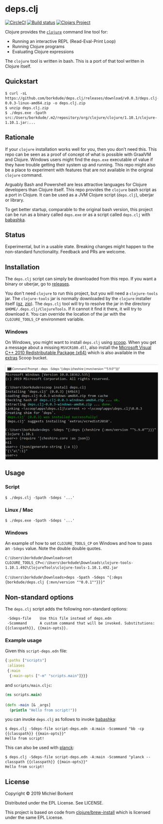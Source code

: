 # deps.clj

[![CircleCI](https://circleci.com/gh/borkdude/deps.clj/tree/master.svg?style=shield)](https://circleci.com/gh/borkdude/deps.clj/tree/master)
[![Build status](https://ci.appveyor.com/api/projects/status/wwfs4utm08dd9vx2/branch/master?svg=true)](https://ci.appveyor.com/project/borkdude/deps.clj/branch/master)
[![Clojars Project](https://img.shields.io/clojars/v/borkdude/deps.clj.svg)](https://clojars.org/borkdude/deps.clj)

Clojure provides the [`clojure`](https://clojure.org/guides/deps_and_cli)
command line tool for:

- Running an interactive REPL (Read-Eval-Print Loop)
- Running Clojure programs
- Evaluating Clojure expressions

The `clojure` tool is written in bash. This is a port of that tool written in
Clojure itself.

## Quickstart

``` shellsession
$ curl -sL https://github.com/borkdude/deps.clj/releases/download/v0.0.3/deps.clj-0.0.3-linux-amd64.zip -o deps.clj.zip
$ unzip deps.clj.zip
$ ./deps.exe -Spath
src:/Users/borkdude/.m2/repository/org/clojure/clojure/1.10.1/clojure-1.10.1.jar:...
```

## Rationale

If your `clojure` installation works well for you, then you don't need this.
This repo can be seen as a proof of concept of what is possible with GraalVM and Clojure. Windows users might find the `deps.exe` executable of value if they have trouble getting their system up and running. This repo might also be a place to experiment with features that are not available in the original `clojure` command.

Arguably Bash and Powershell are less attractive languages for Clojure
developers than Clojure itself. This repo provides the `clojure` bash script as
a port in Clojure. It can be used as a JVM Clojure script (`deps.clj`), uberjar
or library.

To get better startup, comparable to the original bash version, this project can be run as a binary called `deps.exe` or as a script called `deps.clj` with [babashka](https://github.com/borkdude/babashka/).

## Status

Experimental, but in a usable state. Breaking changes might happen to the non-standard functionality. Feedback and PRs are welcome.

## Installation

The `deps.clj` script can simply be downloaded from this repo. If you want a
binary or uberjar, go to
[releases](https://github.com/borkdude/deps.clj/releases).

You don't need `clojure` to run this project, but you will need a
`clojure-tools` jar. The `clojure-tools` jar is normally downloaded by the
`clojure` installer itself
([gz](https://download.clojure.org/install/clojure-tools-1.10.1.492.tar.gz),
[zip](https://download.clojure.org/install/clojure-tools-1.10.1.492.zip)). The
`deps.clj` tool will try to resolve the jar in the directory
`$HOME/.deps.clj/ClojureTools`. If it cannot it find it there, it will try to
download it. You can override the location of the jar with the
`CLOJURE_TOOLS_CP` environment variable.

### Windows

On Windows, you might want to install `deps.clj` using
[scoop](https://github.com/littleli/scoop-clojure).  When you get a message
about a missing `MSVCR100.dll`, also install the [Microsoft Visual C++ 2010
Redistributable Package
(x64)](https://www.microsoft.com/en-us/download/details.aspx?id=14632) which is
also available in the
[extras](https://github.com/lukesampson/scoop-extras/blob/master/bucket/vcredist2010.json)
Scoop bucket.

<img src="assets/windows-scoop.png">

## Usage

### Script

``` shell
$ ./deps.clj -Spath -Sdeps '...'
```

### Linux / Mac

``` shell
$ ./deps.exe -Spath -Sdeps '...'
```

### Windows

An example of how to set `CLOJURE_TOOLS_CP` on Windows and how to pass an
`-Sdeps` value. Note the double double quotes.

``` shell
C:\Users\borkdude\Downloads>set CLOJURE_TOOLS_CP=c:\Users\borkdude\Downloads\clojure-tools-1.10.1.492\ClojureTools\clojure-tools-1.10.1.492.jar

C:\Users\borkdude\Downloads>deps -Spath -Sdeps "{:deps {borkdude/deps.clj {:mvn/version ""0.0.1""}}}"
```

## Non-standard options

The `deps.clj` script adds the following non-standard options:

```
 -Sdeps-file    Use this file instead of deps.edn
 -Scommand      A custom command that will be invoked. Substitutions: {{classpath}}, {{main-opts}}.
```

### Example usage

Given this `script-deps.edn` file:

``` clojure
{:paths ["scripts"]
 :aliases
 {:main
  {:main-opts ["-m" "scripts.main"]}}}
```

and `scripts/main.cljc`:

``` clojure
(ns scripts.main)

(defn -main [& _args]
  (println "Hello from script!"))
```

you can invoke `deps.clj` as follows to invoke [babashka](https://github.com/borkdude/babashka/):

``` shell
$ deps.clj -Sdeps-file script-deps.edn -A:main -Scommand "bb -cp {{classpath}} {{main-opts}}"
Hello from script!
```

This can also be used with [planck](https://github.com/planck-repl/planck):

``` shell
$ deps.clj -Sdeps-file script-deps.edn -A:main -Scommand "planck --classpath {{classpath}} {{main-opts}}"
Hello from script!
```

## License

Copyright © 2019 Michiel Borkent

Distributed under the EPL License. See LICENSE.

This project is based on code from
[clojure/brew-install](https://github.com/clojure/brew-install/) which is
licensed under the same EPL License.

